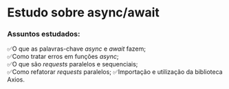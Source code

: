 # Estudo sobre async/await

### Assuntos estudados:  

✅O que as palavras-chave _async_ e _await_ fazem;  
✅Como tratar erros em funções _async_;  
✅O que são _requests_ paralelos e sequenciais;  
✅Como refatorar _requests_ paralelos;
✅Importação e utilização da biblioteca Axios.